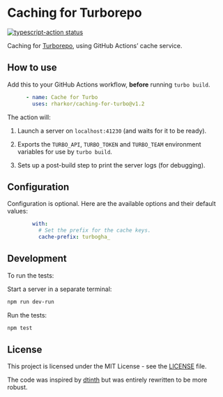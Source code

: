 # Caching for Turborepo

[![typescript-action status](https://github.com/rharkor/caching-for-turbo/workflows/ci/badge.svg)](https://github.com/rharkor/caching-for-turbo/actions)

Caching for [Turborepo](https://turbo.build/repo/), using GitHub Actions’ cache
service.

## How to use

Add this to your GitHub Actions workflow, **before** running `turbo build`.

<!-- prettier-ignore -->
```yaml
      - name: Cache for Turbo
        uses: rharkor/caching-for-turbo@v1.2
```

The action will:

1. Launch a server on `localhost:41230` (and waits for it to be ready).

2. Exports the `TURBO_API`, `TURBO_TOKEN` and `TURBO_TEAM` environment variables
   for use by `turbo build`.

3. Sets up a post-build step to print the server logs (for debugging).

## Configuration

Configuration is optional. Here are the available options and their default
values:

<!-- prettier-ignore -->
```yaml
        with:
          # Set the prefix for the cache keys.
          cache-prefix: turbogha_
```

## Development

To run the tests:

Start a server in a separate terminal:

```bash
npm run dev-run
```

Run the tests:

```bash
npm test
```

## License

This project is licensed under the MIT License - see the [LICENSE](LICENSE)
file.

The code was inspired by
[dtinth](https://github.com/dtinth/setup-github-actions-caching-for-turbo/actions)
but was entirely rewritten to be more robust.
